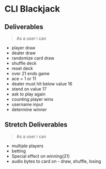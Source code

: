 # CLI Blackjack


## Deliverables
> As a user i can
* player draw
* dealer draw
* randomize card draw
* shuffle deck
* reset deck
* over 21 ends game
* ace = 1 or 11
* dealer must hit below value 16
* stand on value 17
* ask to play again
* counting player wins
* username input
* determine winner

## Stretch Deliverables
> As a user i can
* multiple players
* betting
* Special effect on winning(21)
* audio bytes to card on - draw, shuffle, losing
